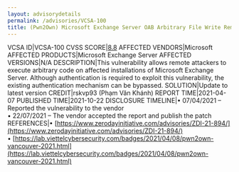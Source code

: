 ```yaml
---
layout: advisorydetails
permalink: /advisories/VCSA-100
title: (Pwn2Own) Microsoft Exchange Server OAB Arbitrary File Write Remote Code Execution Vulnerability
---
```

VCSA ID|VCSA-100
CVSS SCORE|[8.8](https://nvd.nist.gov/vuln-metrics/cvss/v3-calculator?calculator&version=3.0&vector=(AV:N/AC:L/PR:L/UI:N/S:U/C:H/I:H/A:H))
AFFECTED VENDORS|Microsoft
AFFECTED PRODUCTS|Microsoft Exchange Server
AFFECTED VERSIONS|N/A
DESCRIPTION|This vulnerability allows remote attackers to execute arbitrary code on affected installations of Microsoft Exchange Server. Although authentication is required to exploit this vulnerability, the existing authentication mechanism can be bypassed.
SOLUTION|Update to latest version
CREDIT|rskvp93 (Phạm Văn Khánh)
REPORT TIME|2021-04-07
PUBLISHED TIME|2021-10-22
DISCLOSURE TIMELINE|&#8226; 07/04/2021 – Reported the vulnerability to the vendor<br>&#8226; 22/07/2021 – The vendor accepted the report and publish the patch
REFERENCES|&#8226; [https://www.zerodayinitiative.com/advisories/ZDI-21-894/](https://www.zerodayinitiative.com/advisories/ZDI-21-894/)<br>&#8226; [https://lab.viettelcybersecurity.com/badges/2021/04/08/pwn2own-vancouver-2021.html](https://lab.viettelcybersecurity.com/badges/2021/04/08/pwn2own-vancouver-2021.html)
